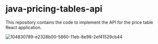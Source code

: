 # java-pricing-tables-api
This repository contains the code to implement the API for the price table React application.

![104830789-e2328b00-5860-11eb-8e98-2ef41529cb44](https://user-images.githubusercontent.com/34853850/115287650-e6ec3100-a126-11eb-831a-335cd166bf95.png)
